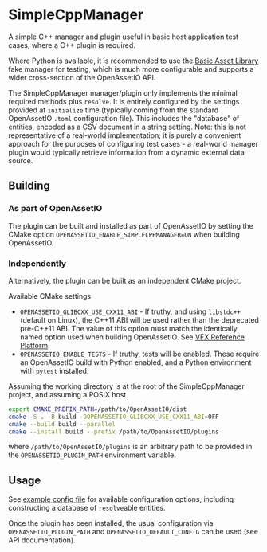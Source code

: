 # SimpleCppManager

A simple C++ manager and plugin useful in basic host application test
cases, where a C++ plugin is required.

Where Python is available, it is recommended to use the [Basic Asset
Library](https://github.com/OpenAssetIO/OpenAssetIO-Manager-BAL) fake
manager for testing, which is much more configurable and supports a
wider cross-section of the OpenAssetIO API.

The SimpleCppManager manager/plugin only implements the minimal required
methods plus `resolve`. It is entirely configured by the settings
provided at `initialize` time (typically coming from the standard
OpenAssetIO `.toml` configuration file). This includes the "database" of
entities, encoded as a CSV document in a string setting. Note: this is
not representative of a real-world implementation; it is purely a
convenient approach for the purposes of configuring test cases - a
real-world manager plugin would typically retrieve information from a
dynamic external data source.

## Building

### As part of OpenAssetIO

The plugin can be built and installed as part of OpenAssetIO by setting
the CMake option `OPENASSETIO_ENABLE_SIMPLECPPMANAGER=ON` when building
OpenAssetIO.

### Independently

Alternatively, the plugin can be built as an independent CMake project.

Available CMake settings

- `OPENASSETIO_GLIBCXX_USE_CXX11_ABI` - If truthy, and using
  `libstdc++` (default on Linux), the C++11 ABI will be used rather than
  the deprecated pre-C++11 ABI. The value of this option must match the
  identically named option used when building OpenAssetIO. See
  [VFX Reference Platform](https://vfxplatform.com/).
- `OPENASSETIO_ENABLE_TESTS` - If truthy, tests will be enabled. These
  require an OpenAssetIO build with Python enabled, and a Python
  environment with `pytest` installed.

Assuming the working directory is at the root of the SimpleCppManager
project, and assuming a POSIX host

```sh
export CMAKE_PREFIX_PATH=/path/to/OpenAssetIO/dist
cmake -S . -B build -DOPENASSETIO_GLIBCXX_USE_CXX11_ABI=OFF
cmake --build build --parallel
cmake --install build --prefix /path/to/OpenAssetIO/plugins
```

where `/path/to/OpenAssetIO/plugins` is an arbitrary path to be provided
in the `OPENASSETIO_PLUGIN_PATH` environment variable.

## Usage

See [example config file](tests/resources/openassetio_config.toml) for
available configuration options, including constructing a database of
`resolve`able entities.

Once the plugin has been installed, the usual configuration via
`OPENASSETIO_PLUGIN_PATH` and `OPENASSETIO_DEFAULT_CONFIG` can be used
(see API documentation).
